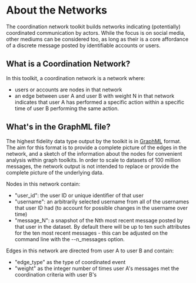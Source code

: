 # About the Networks

The coordination network toolkit builds networks indicating (potentially) coordinated communication by actors. While the focus is on social media, other mediums can be considered too, as long as their is a core affordance of a discrete message posted by identifiable accounts or users.


## What is a Coordination Network?

In this toolkit, a coordination network is a network where:

- users or accounts are nodes in that network
- an edge between user A and user B with weight N in that network indicates that user A has performed a specific action within a specific time of user B performing the same action.



## What's in the GraphML file?

The highest fidelity data type output by the toolkit is in [GraphML](http://graphml.graphdrawing.org/) format. The aim for this format is to provide a complete picture of the edges in the network, and a sketch of the information about the nodes for convenient analysis within graph toolkits. In order to scale to datasets of 100 million messages, the network output is not intended to replace or provide the complete picture of the underlying data.

Nodes in this network contain:

- "user_id": the user ID or unique identifier of that user
- "username": an arbitrarily selected username from all of the usernames that user ID had (to account for possible changes in the username over time)
- "message_N": a snapshot of the Nth most recent message posted by that user in the dataset. By default there will be up to ten such attributes for the ten most recent messages - this can be adjusted on the command line with the --n_messages option.

Edges in this network are directed from user A to user B and contain:

- "edge_type" as the type of coordinated event
- "weight" as the integer number of times user A's messages met the coordination criteria with user B's